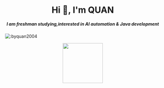 <h1 align="center">Hi 👋, I'm QUAN</h1>
<h5 align="center">I am freshman studying,interested in AI automation & Java development</h5>

![:byquan2004](https://count.getloli.com/@byquan2004?name=byquan2004&theme=rule34&padding=7&offset=0&align=center&scale=1&pixelated=1&darkmode=0)

<div align="center">
  <img height="130px" src="https://github-readme-stats.vercel.app/api?username=byquan2004&hide_title=true&hide_border=true&show_icons=trueline_height=21&text_color=000&icon_color=000&bg_color=0,ea6161,ffc64d,fffc4d,52fa5a&theme=graywhite" />
</div>


<!--
**byquan2004/byquan2004** is a ✨ _special_ ✨ repository because its `README.md` (this file) appears on your GitHub profile.

Here are some ideas to get you started:

- 🔭 I’m currently working on ...
- 🌱 I’m currently learning ...
- 👯 I’m looking to collaborate on ...
- 🤔 I’m looking for help with ...
- 💬 Ask me about ...
- 📫 How to reach me: ...
- 😄 Pronouns: ...
- ⚡ Fun fact: ...
-->
